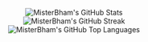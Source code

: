 <p align="center">
    <img alt="MisterBham's GitHub Stats" src="https://github-readme-stats.vercel.app/api?username=MisterBham&theme=material-palenight&show_icons=true&hide_border=true&count_private=false"> </br>
    <img alt="MisterBham's GitHub Streak" src="https://github-readme-streak-stats.herokuapp.com/?user=MisterBham&theme=material-palenight&hide_border=true"> </br>
    <img alt="MisterBham's GitHub Top Languages" src="https://github-readme-stats.vercel.app/api/top-langs/?username=MisterBham&theme=material-palenight&show_icons=true&hide_border=true&layout=compact"> </br>
</p>
